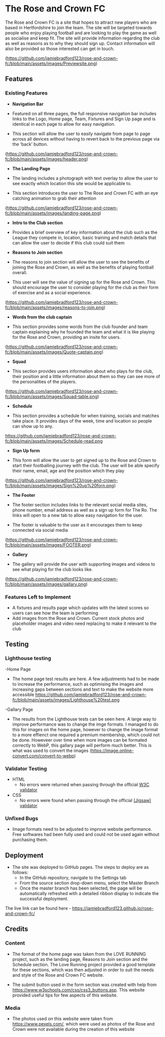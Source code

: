 # The Rose and Crown FC

The Rose and Crown FC is a site that hopes to attract new players who are based in Hertfordshire to join the team. The site will be targeted towards people who enjoy playing football and are looking to play the game as well as socialise and keep fit. The site will provide information regarding the club as well as reasons as to why they should sign up. Contact information will also be provided so those interested can get in touch. 

(https://github.com/jamiebradford123/rose-and-crown-fc/blob/main/assets/images/Previewsite.png)

## Features
 
### Existing Features
 
- __Navigation Bar__
 
 - Featured on all three pages, the full responsive navigation bar includes links to the Logo, Home page, Team, Fixtures and Sign Up page and is identical in each page to allow for easy navigation.
 - This section will allow the user to easily navigate from page to page across all devices without having to revert back to the previous page via the ‘back’ button.
 
(https://github.com/jamiebradford123/rose-and-crown-fc/blob/main/assets/images/header.png)
 
- __The Landing Page__
 
 - The landing includes a photograph with text overlay to allow the user to see exactly which location this site would be applicable to.
 - This section introduces the user to The Rose and Crown FC with an eye catching animation to grab their attention
 
(https://github.com/jamiebradford123/rose-and-crown-fc/blob/main/assets/images/landing-page.png)

- __Intro to the Club section__
 - Provides a brief overview of key information about the club such as the League they compete in, location, basic training and match details that can allow the user to decide if this club could suit them
 
- __Reasons to Join section__
 
 - The reasons to join section will allow the user to see the benefits of joining the Rose and Crown, as well as the benefits of playing football overall.
 - This user will see the value of signing up for the Rose and Crown. This should encourage the user to consider playing for the club as their form of exercise and as a social experience.
 
(https://github.com/jamiebradford123/rose-and-crown-fc/blob/main/assets/images/reasons-to-join.png)
 
- __Words from the club captain__
 
 - This section provides some words from the club founder and team captain explaining why he founded the team and what it is like playing for the Rose and Crown, providing an insite for users.
 
(https://github.com/jamiebradford123/rose-and-crown-fc/blob/main/assets/images/Quote-captain.png)

- __Squad__

 - This section provides users information about who plays for the club, their position and a little information about them so they can see more of the personalities of the players. 


 (https://github.com/jamiebradford123/rose-and-crown-fc/blob/main/assets/images/Squad-table.png)
 
 - __Schedule__
 
 - This section provides a schedule for when training, socials and matches take place. It provides days of the week, time and location so people can show up to any. 

 https://github.com/jamiebradford123/rose-and-crown-fc/blob/main/assets/images/Schedule-read.png


- __Sign Up form__
 
 - This form will allow the user to get signed up to the Rose and Crown to start their footballing journey with the club. The user will be able specify their name, email, age and the position which they play
 
(https://github.com/jamiebradford123/rose-and-crown-fc/blob/main/assets/images/Sign%20up%20forn.png)
 
- __The Footer__
 
 - The footer section includes links to the relevant social media sites, phone number, email address as well as a sign up form for The Ro. The links will open to a new tab to allow easy navigation for the user.
 - The footer is valuable to the user as it encourages them to keep connected via social media
 
(https://github.com/jamiebradford123/rose-and-crown-fc/blob/main/assets/images/FOOTER.png)
 
- __Gallery__
 
 - The gallery will provide the user with supporting images and videos to see what playing for the club looks like. 
 
(https://github.com/jamiebradford123/rose-and-crown-fc/blob/main/assets/images/gallary.png)
 

### Features Left to Implement

- A fixtures and results page which updates with the latest scores so users can see how the team is performing
- Add images from the Rose and Crown. Current stock photos and placeholder images and video need replacing to make it relevant to the club

## Testing 

### Lighthouse testing
-Home Page
  - The home page test results are here. A few adjustments had to be made to increase the performance, such as optimising the images and increasing gaps between sections and text to make the website more accessible
  https://github.com/jamiebradford123/rose-and-crown-fc/blob/main/assets/images/Lighthouse%20test.png

-Gallary Page
  - The results from the Lighthouse tests can be seen here. A large way to improve performance was to change the imge formats. I managed to do this for images on the home page, however to change the image format to a more effienct one required a premium membership, which could not be done. Howeveer over time when more images can be formated correctly to WebP, this gallary page will perform much better. This is what was used to convert the images (https://image.online-convert.com/convert-to-webp)

### Validator Testing 

- HTML
  - No errors were returned when passing through the official [W3C validator](https://validator.w3.org/nu/?doc=https%3A%2F%2Fjamiebradford123.github.io%2Frose-and-crown-fc%2F)
- CSS
  - No errors were found when passing through the official [(Jigsaw) validator](https://jigsaw.w3.org/css-validator/validator?uri=https%3A%2F%2Fjamiebradford123.github.io%2Frose-and-crown-fc%2F&profile=css3svg&usermedium=all&warning=1&vextwarning=&lang=en)

### Unfixed Bugs
- Image formats need to be adjusted to improve website performance. Free softwares had been fully used and could not be used again without purchasing them.

## Deployment


- The site was deployed to GitHub pages. The steps to deploy are as follows: 
  - In the GitHub repository, navigate to the Settings tab 
  - From the source section drop-down menu, select the Master Branch
  - Once the master branch has been selected, the page will be automatically refreshed with a detailed ribbon display to indicate the successful deployment. 

The live link can be found here - https://jamiebradford123.github.io/rose-and-crown-fc/

## Credits 

### Content 

- The format of the home page was taken from the LOVE RUNNING project, such as the landing page, Reasons to Join section and the Schedule section. The Love Running project provided a good template for these sections, which was then adjusted in order to suit the needs and style of the Rose and Crown FC website.

- The submit button used in the form section was created with help from https://www.w3schools.com/css/css3_buttons.asp. This website provided useful tips for few aspects of this website.
### Media

- The photos used on this website were taken from https://www.pexels.com/, which were used as photos of the Rose and Crown were not available during the creation of this website
